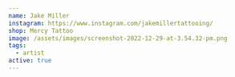 ```yaml
---
name: Jake Miller
instagram: https://www.instagram.com/jakemillertattooing/
shop: Mercy Tattoo
image: /assets/images/screenshot-2022-12-29-at-3.54.32-pm.png
tags:
  - artist
active: true
---
```

